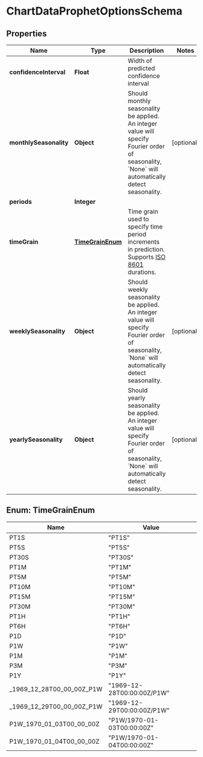 # ChartDataProphetOptionsSchema

## Properties
Name | Type | Description | Notes
------------ | ------------- | ------------- | -------------
**confidenceInterval** | **Float** | Width of predicted confidence interval | 
**monthlySeasonality** | **Object** | Should monthly seasonality be applied. An integer value will specify Fourier order of seasonality, &#x60;None&#x60; will automatically detect seasonality. |  [optional]
**periods** | **Integer** |  | 
**timeGrain** | [**TimeGrainEnum**](#TimeGrainEnum) | Time grain used to specify time period increments in prediction. Supports [ISO 8601](https://en.wikipedia.org/wiki/ISO_8601#Durations) durations. | 
**weeklySeasonality** | **Object** | Should weekly seasonality be applied. An integer value will specify Fourier order of seasonality, &#x60;None&#x60; will automatically detect seasonality. |  [optional]
**yearlySeasonality** | **Object** | Should yearly seasonality be applied. An integer value will specify Fourier order of seasonality, &#x60;None&#x60; will automatically detect seasonality. |  [optional]

<a name="TimeGrainEnum"></a>
## Enum: TimeGrainEnum
Name | Value
---- | -----
PT1S | &quot;PT1S&quot;
PT5S | &quot;PT5S&quot;
PT30S | &quot;PT30S&quot;
PT1M | &quot;PT1M&quot;
PT5M | &quot;PT5M&quot;
PT10M | &quot;PT10M&quot;
PT15M | &quot;PT15M&quot;
PT30M | &quot;PT30M&quot;
PT1H | &quot;PT1H&quot;
PT6H | &quot;PT6H&quot;
P1D | &quot;P1D&quot;
P1W | &quot;P1W&quot;
P1M | &quot;P1M&quot;
P3M | &quot;P3M&quot;
P1Y | &quot;P1Y&quot;
_1969_12_28T00_00_00Z_P1W | &quot;1969-12-28T00:00:00Z/P1W&quot;
_1969_12_29T00_00_00Z_P1W | &quot;1969-12-29T00:00:00Z/P1W&quot;
P1W_1970_01_03T00_00_00Z | &quot;P1W/1970-01-03T00:00:00Z&quot;
P1W_1970_01_04T00_00_00Z | &quot;P1W/1970-01-04T00:00:00Z&quot;
